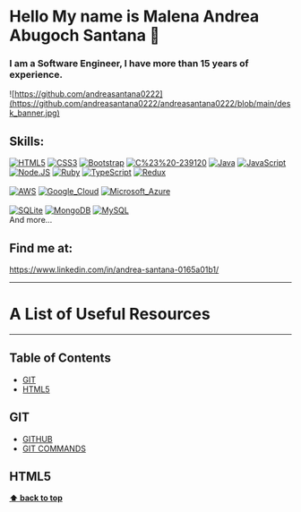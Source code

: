 # Hello My name is Malena Andrea Abugoch Santana 👋
### I am a Software Engineer, I have more than 15 years of experience.

![https://github.com/andreasantana0222](https://github.com/andreasantana0222/andreasantana0222/blob/main/desk_banner.jpg)

## Skills:
[![HTML5](https://img.shields.io/badge/html5-E34F26?style=for-the-badge&logo=html5&logoColor=white&labelColor=101010)]()
[![CSS3](https://img.shields.io/badge/CSS3-1572B6?style=for-the-badge&logo=CSS3&logoColor=white&labelColor=101010)]()
[![Bootstrap](https://img.shields.io/badge/bootstrap-7952B3?style=for-the-badge&logo=bootstrap&logoColor=white&labelColor=101010)]()
[![C%23%20-239120](https://img.shields.io/badge/C%23%20-239120?style=for-the-badge&logo=c-sharp&logoColor=white&labelColor=101010)]()
[![Java](https://img.shields.io/badge/Java-007396?style=for-the-badge&logo=java&logoColor=white&labelColor=101010)]()
[![JavaScript](https://img.shields.io/badge/JavaScript-F7DF1E?style=for-the-badge&logo=javascript&logoColor=white&labelColor=101010)]()
[![Node.JS](https://img.shields.io/badge/Node.JS-339933?style=for-the-badge&logo=node.js&logoColor=white&labelColor=101010)]()
[![Ruby](https://img.shields.io/badge/Ruby-23CC342D?style=for-the-badge&logo=ruby&logoColor=white&labelColor=101010)]()
[![TypeScript](https://img.shields.io/badge/TypeScript-339933?style=for-the-badge&logo=typescript&logoColor=white&labelColor=101010)]()
[![Redux](https://img.shields.io/badge/Redux-339933?style=for-the-badge&logo=redux&logoColor=white&labelColor=101010)]()
</br></br>
[![AWS](https://img.shields.io/badge/AWS-FF9900?style=for-the-badge&logo=amazon-aws&logoColor=white&labelColor=101010)]()
[![Google_Cloud](https://img.shields.io/badge/Google_Cloud-4285F4?style=for-the-badge&logo=google-cloud&logoColor=white&labelColor=101010)]()
[![Microsoft_Azure](https://img.shields.io/badge/Microsoft_Azure-0072C6?style=for-the-badge&logo=azure-devops&logoColor=white&labelColor=101010)]()
</br></br>
[![SQLite](https://img.shields.io/badge/SQLite-07405e?style=for-the-badge&logo=sqlite&logoColor=white&labelColor=101010)]()
[![MongoDB](https://img.shields.io/badge/MongoDB-47A248?style=for-the-badge&logo=mongodb&logoColor=white&labelColor=101010)]()
[![MySQL](https://img.shields.io/badge/MySQL-4479A1?style=for-the-badge&logo=mysql&logoColor=white&labelColor=101010)]()
</br>
And more...

## Find me at:

https://www.linkedin.com/in/andrea-santana-0165a01b1/
<!--
**andreasantana0222/andreasantana0222** is a ✨ _special_ ✨ repository because its `README.md` (this file) appears on your GitHub profile.

Here are some ideas to get you started:

- 🔭 I’m currently working on ...
- 🌱 I’m currently learning ...
- 👯 I’m looking to collaborate on ...
- 🤔 I’m looking for help with ...
- 💬 Ask me about ...
- 📫 How to reach me: ...
- 😄 Pronouns: ...
- ⚡ Fun fact: ...
-->

---
# A List of Useful Resources
---

## Table of Contents
- [GIT](#git)
- [HTML5](#html5)



## GIT

- [GITHUB](https://github.com/)
- [GIT COMMANDS](https://www.freecodecamp.org/news/10-important-git-commands-that-every-developer-should-know/)

## HTML5


**[⬆ back to top](#table-of-contents)**
